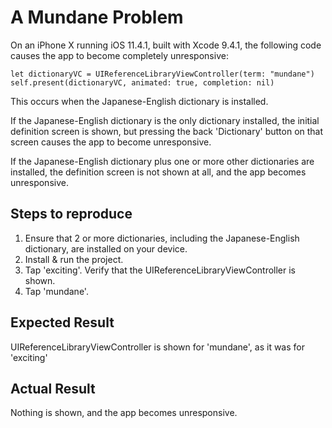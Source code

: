 # A Mundane Problem

On an iPhone X running iOS 11.4.1, built with Xcode 9.4.1, the following code causes the app to become completely unresponsive:

    let dictionaryVC = UIReferenceLibraryViewController(term: "mundane")
    self.present(dictionaryVC, animated: true, completion: nil)

This occurs when the Japanese-English dictionary is installed.

If the Japanese-English dictionary is the only dictionary installed, the initial definition screen is shown, but pressing the back 'Dictionary' button on that screen causes the app to become unresponsive.

If the Japanese-English dictionary plus one or more other dictionaries are installed, the definition screen is not shown at all, and the app becomes unresponsive.

## Steps to reproduce
1. Ensure that 2 or more dictionaries, including the Japanese-English dictionary, are installed on your device.
2. Install & run the project.
3. Tap 'exciting'. Verify that the UIReferenceLibraryViewController is shown.
4. Tap 'mundane'. 

## Expected Result
UIReferenceLibraryViewController is shown for 'mundane', as it was for 'exciting'

## Actual Result
Nothing is shown, and the app becomes unresponsive.
